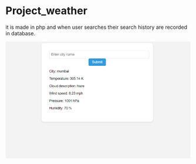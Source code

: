 # Project_weather
it is made in php and when user searches their search history are recorded in database.
<p>
  <img src="weather.png" >
 <p>
   
